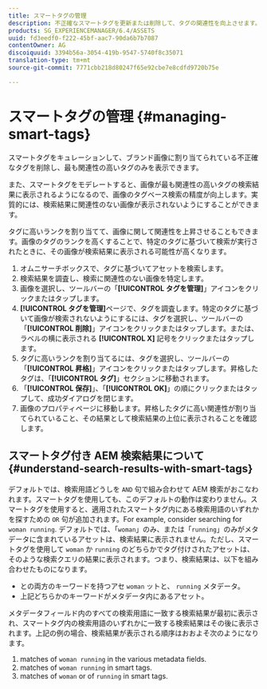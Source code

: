 ```yaml
---
title: スマートタグの管理
description: 不正確なスマートタグを更新または削除して、タグの関連性を向上させます。
products: SG_EXPERIENCEMANAGER/6.4/ASSETS
uuid: fd3eedf0-f222-45bf-aac7-90da6b7b7087
contentOwner: AG
discoiquuid: 3394b56a-3054-419b-9547-5740f8c35071
translation-type: tm+mt
source-git-commit: 7771cbb218d80247f65e92cbe7e8cdfd9720b75e

---
```



# スマートタグの管理 {#managing-smart-tags}

スマートタグをキュレーションして、ブランド画像に割り当てられている不正確なタグを削除し、最も関連性の高いタグのみを表示できます。

また、スマートタグをモデレートすると、画像が最も関連性の高いタグの検索結果に表示されるようになるので、画像のタグベース検索の精度が向上します。実質的には、検索結果に関連性のない画像が表示されないようにすることができます。

タグに高いランクを割り当てて、画像に関して関連性を上昇させることもできます。画像のタグのランクを高くすることで、特定のタグに基づいて検索が実行されたときに、その画像が検索結果に表示される可能性が高くなります。

1. オムニサーチボックスで、タグに基づいてアセットを検索します。
1. 検索結果を調査し、検索に関連性のない画像を特定します。
1. 画像を選択し、ツールバーの「**[!UICONTROL タグを管理]**」アイコンをクリックまたはタップします。
1. **[!UICONTROL タグを管理]**&#x200B;ページで、タグを調査します。特定のタグに基づいて画像が検索されないようにするには、タグを選択し、ツールバーの「**[!UICONTROL 削除]**」アイコンをクリックまたはタップします。または、ラベルの横に表示される **[!UICONTROL X]** 記号をクリックまたはタップします。
1. タグに高いランクを割り当てるには、タグを選択し、ツールバーの「**[!UICONTROL 昇格]**」アイコンをクリックまたはタップします。昇格したタグは、「**[!UICONTROL タグ]**」セクションに移動されます。
1. 「**[!UICONTROL 保存]**」、「**[!UICONTROL OK]**」の順にクリックまたはタップして、成功ダイアログを閉じます。
1. 画像のプロパティページに移動します。昇格したタグに高い関連性が割り当てられていること、その結果として検索結果の上位に表示されることを確認します。

## スマートタグ付き AEM 検索結果について {#understand-search-results-with-smart-tags}

デフォルトでは、検索用語どうしを `AND` 句で組み合わせて AEM 検索がおこなわれます。スマートタグを使用しても、このデフォルトの動作は変わりません。スマートタグを使用すると、適用されたスマートタグ内にある検索用語のいずれかを探すための `OR` 句が追加されます。For example, consider searching for `woman running`. デフォルトでは、「`woman`」のみ、または「`running`」のみがメタデータに含まれているアセットは、検索結果に表示されません。ただし、スマートタグを使用して `woman` か `running` のどちらかでタグ付けされたアセットは、そのような検索クエリの結果に表示されます。つまり、検索結果は、以下を組み合わせたものになります。

* との両方のキーワードを持つアセ `woman` ットと、 `running` メタデータ。
* 上記どちらかのキーワードがメタデータ内にあるアセット。

メタデータフィールド内のすべての検索用語に一致する検索結果が最初に表示され、スマートタグ内の検索用語のいずれかに一致する検索結果はその後に表示されます。上記の例の場合、検索結果が表示される順序はおおよそ次のようになります。

1. matches of `woman running` in the various metadata fields.
1. matches of `woman running` in smart tags.
1. matches of `woman` or of `running` in smart tags.
